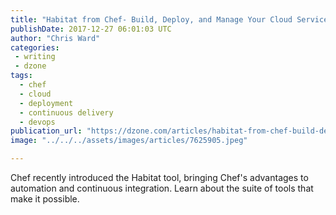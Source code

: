 ```yaml
---
title: "Habitat from Chef- Build, Deploy, and Manage Your Cloud Services"
publishDate: 2017-12-27 06:01:03 UTC
author: "Chris Ward"
categories:
 - writing
 - dzone
tags:
  - chef
  - cloud
  - deployment
  - continuous delivery
  - devops
publication_url: "https://dzone.com/articles/habitat-from-chef-build-deploy-and-manage-your-clo"
image: "../../../assets/images/articles/7625905.jpeg"

---
```

Chef recently introduced the Habitat tool, bringing Chef's advantages to automation and continuous integration. Learn about the suite of tools that make it possible.

